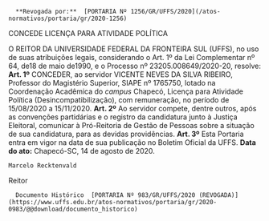       **Revogada por:**  [PORTARIA Nº 1256/GR/UFFS/2020](/atos-normativos/portaria/gr/2020-1256) 

   CONCEDE LICENÇA PARA ATIVIDADE POLÍTICA  

 O REITOR DA UNIVERSIDADE FEDERAL DA FRONTEIRA SUL (UFFS), no uso de suas atribuições legais, considerando o Art. 1º da Lei Complementar nº 64, de18 de maio de1990, e o Processo nº 23205.008649/2020-20, resolve:   **Art. 1º**  CONCEDER, ao servidor VICENTE NEVES DA SILVA RIBEIRO, Professor do Magistério Superior, SIAPE nº 1765750, lotado na Coordenação Acadêmica do *campus*  Chapecó, Licença para Atividade Política (Desincompatibilização), com remuneração, no período de 15/08/2020 a 15/11/2020.   **Art. 2º**  Ao servidor compete, dentre outros, após as convenções partidárias e o registro da candidatura junto à Justiça Eleitoral, comunicar à Pró-Reitoria de Gestão de Pessoas sobre a situação de sua candidatura, para as devidas providências.   **Art. 3º**  Esta Portaria entra em vigor na data de sua publicação no Boletim Oficial da UFFS.        **Data do ato:** Chapecó-SC, 14 de agosto de 2020.   
 

    Marcelo Recktenvald   
 Reitor 

      Documento Histórico  [PORTARIA Nº 983/GR/UFFS/2020 (REVOGADA)](https://www.uffs.edu.br/atos-normativos/portaria/gr/2020-0983/@@download/documento_historico)     
      